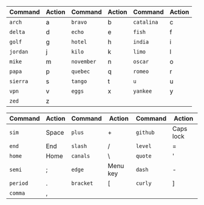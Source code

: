 | Command  | Action | Command    | Action | Command    | Action |
| -------- | ------ | ---------- | ------ | ---------- | ------ |
| `arch`   | a      | `bravo`    | b      | `catalina` | c      |
| `delta`  | d      | `echo`     | e      | `fish`     | f      |
| `golf`   | g      | `hotel`    | h      | `india`    | i      |
| `jordan` | j      | `kilo`     | k      | `limo`     | l      |
| `mike`   | m      | `november` | n      | `oscar`    | o      |
| `papa`   | p      | `quebec`   | q      | `romeo`    | r      |
| `sierra` | s      | `tango`    | t      | `u`        | u      |
| `vpn`    | v      | `eggs`     | x      | `yankee`   | y      |
| `zed`    | z      |            |        |            |        |


| Command  | Action | Command   | Action   | Command  | Action    |
| -------- | ------ | --------- | -------- | -------- | --------- |
| `sim`    | Space  | `plus`    | +        | `github` | Caps lock |
| `end`    | End    | `slash`   | /        | `level`  | =         |
| `home`   | Home   | `canals`  | \        | `quote`  | '         |
| `semi`   | ;      | `edge`    | Menu key | `dash`   | -         |
| `period` | .      | `bracket` | [        | `curly`  | ]         |
| `comma`  | ,      |           |          |          |           |

